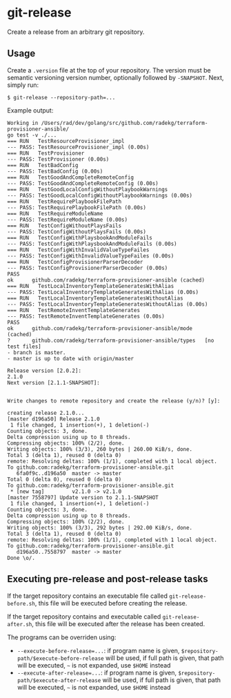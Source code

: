 # git-release

Create a release from an arbitrary git repository.

## Usage

Create a `.version` file at the top of your repository. The version must be semantic versioning version number, optionally followed by `-SNAPSHOT`. Next, simply run:

```console
$ git-release --repository-path=...
```

Example output:

```console
Working in /Users/rad/dev/golang/src/github.com/radekg/terraform-provisioner-ansible/
go test -v ./...
=== RUN   TestResourceProvisioner_impl
--- PASS: TestResourceProvisioner_impl (0.00s)
=== RUN   TestProvisioner
--- PASS: TestProvisioner (0.00s)
=== RUN   TestBadConfig
--- PASS: TestBadConfig (0.00s)
=== RUN   TestGoodAndCompleteRemoteConfig
--- PASS: TestGoodAndCompleteRemoteConfig (0.00s)
=== RUN   TestGoodLocalConfigWithoutPlaybookWarnings
--- PASS: TestGoodLocalConfigWithoutPlaybookWarnings (0.00s)
=== RUN   TestRequirePlaybookFilePath
--- PASS: TestRequirePlaybookFilePath (0.00s)
=== RUN   TestRequireModuleName
--- PASS: TestRequireModuleName (0.00s)
=== RUN   TestConfigWithoutPlaysFails
--- PASS: TestConfigWithoutPlaysFails (0.00s)
=== RUN   TestConfigWithPlaysbookAndModuleFails
--- PASS: TestConfigWithPlaysbookAndModuleFails (0.00s)
=== RUN   TestConfigWithInvalidValueTypeFailes
--- PASS: TestConfigWithInvalidValueTypeFailes (0.00s)
=== RUN   TestConfigProvisionerParserDecoder
--- PASS: TestConfigProvisionerParserDecoder (0.00s)
PASS
ok  	github.com/radekg/terraform-provisioner-ansible	(cached)
=== RUN   TestLocalInventoryTemplateGeneratesWithAlias
--- PASS: TestLocalInventoryTemplateGeneratesWithAlias (0.00s)
=== RUN   TestLocalInventoryTemplateGeneratesWithoutAlias
--- PASS: TestLocalInventoryTemplateGeneratesWithoutAlias (0.00s)
=== RUN   TestRemoteInventTemplateGenerates
--- PASS: TestRemoteInventTemplateGenerates (0.00s)
PASS
ok  	github.com/radekg/terraform-provisioner-ansible/mode	(cached)
?   	github.com/radekg/terraform-provisioner-ansible/types	[no test files]
- branch is master.
- master is up to date with origin/master

Release version [2.0.2]:
2.1.0
Next version [2.1.1-SNAPSHOT]:


Write changes to remote repository and create the release (y/n)? [y]:

creating release 2.1.0...
[master d196a50] Release 2.1.0
 1 file changed, 1 insertion(+), 1 deletion(-)
Counting objects: 3, done.
Delta compression using up to 8 threads.
Compressing objects: 100% (2/2), done.
Writing objects: 100% (3/3), 260 bytes | 260.00 KiB/s, done.
Total 3 (delta 1), reused 0 (delta 0)
remote: Resolving deltas: 100% (1/1), completed with 1 local object.
To github.com:radekg/terraform-provisioner-ansible.git
   6fa0f9c..d196a50  master -> master
Total 0 (delta 0), reused 0 (delta 0)
To github.com:radekg/terraform-provisioner-ansible.git
 * [new tag]         v2.1.0 -> v2.1.0
[master 7558797] Update version to 2.1.1-SNAPSHOT
 1 file changed, 1 insertion(+), 1 deletion(-)
Counting objects: 3, done.
Delta compression using up to 8 threads.
Compressing objects: 100% (2/2), done.
Writing objects: 100% (3/3), 292 bytes | 292.00 KiB/s, done.
Total 3 (delta 1), reused 0 (delta 0)
remote: Resolving deltas: 100% (1/1), completed with 1 local object.
To github.com:radekg/terraform-provisioner-ansible.git
   d196a50..7558797  master -> master
Done \o/.
```

## Executing pre-release and post-release tasks

If the target repository contains an executable file called `git-release-before.sh`, this file will be executed before creating the release.

If the target repository contains and executable called `git-release-after.sh`, this file will be executed after the release has been created.

The programs can be overriden using:

- `--execute-before-release=...`: if program name is given, `$repository-path/$execute-before-release` will be used, if full path is given, that path will be executed, `~` is not expanded, use `$HOME` instead
- `--execute-after-release=...`: if program name is given, `$repository-path/$execute-after-release` will be used, if full path is given, that path will be executed, `~` is not expanded, use `$HOME` instead
